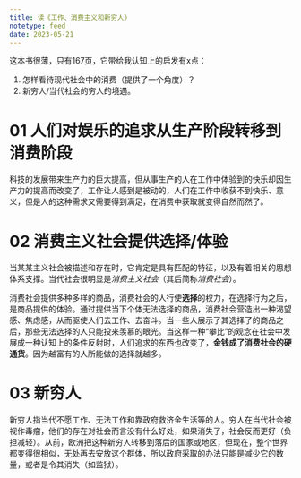```yaml
---
title: 读《工作、消费主义和新穷人》
notetype: feed
date: 2023-05-21
---
```


这本书很薄，只有167页，它带给我认知上的启发有x点：
1. 怎样看待现代社会中的消费（提供了一个角度）？
2. 新穷人/当代社会的穷人的境遇。

# 01 人们对娱乐的追求从生产阶段转移到消费阶段

科技的发展带来生产力的巨大提高，但从事生产的人在工作中体验到的快乐却因生产力的提高而改变了，工作让人感到是被动的，人们在工作中收获不到快乐、意义，但是人的这种需求又需要得到满足，在消费中获取就变得自然而然了。

# 02 消费主义社会提供选择/体验

当某某主义社会被描述和存在时，它肯定是具有匹配的特征，以及有着相关的思想体系支撑。当代社会很明显是*消费主义社会*（其后简称*消费社会*）。

消费社会提供多种多样的商品，消费社会的人行使**选择**的权力，在选择行为之后，是商品提供的体验。通过提供当下个体无法选择的商品，消费社会营造出一种渴望感、焦虑感，从而驱使人们去工作、去奋斗。当一些人展示了其选择了的商品之后，那些无法选择的人只能投来羡慕的眼光。当这样一种“攀比”的观念在社会中发展成一种认知上的条件反射时，人们追求的东西也改变了，**金钱成了消费社会的硬通货**。因为越富有的人所能做的选择就越多。

# 03 新穷人

新穷人指当代不愿工作、无法工作和靠政府救济金生活等的人。穷人在当代社会被视作毒瘤，他们的存在对社会而言没有什么好处，如果消失了，社会反而更好（负担减轻）。从前，欧洲把这种新穷人转移到落后的国家或地区，但现在，整个世界都变得很相似，无处再去安放这个群体，所以政府采取的办法只能是减少它的数量，或者是令其消失（如监狱）。